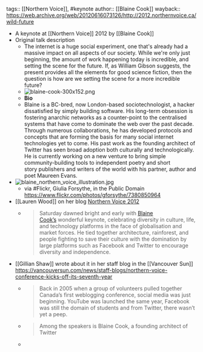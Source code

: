 ---
---

tags:: [[Northern Voice]], #keynote 
author:: [[Blaine Cook]]
wayback:: https://web.archive.org/web/20120616073126/http://2012.northernvoice.ca/wild-future

- A keynote at [[Northern Voice]] 2012 by [[Blaine Cook]]
- Original talk description
	- The internet is a huge social experiment, one that's already had a massive impact on all aspects of our society. While we're only just beginning, the amount of work happening today is incredible, and setting the scene for the future. If, as William Gibson suggests, the present provides all the elements for good science fiction, then the question is how are we setting the scene for a more incredible future?
	- ![blaine-cook-300x152.png](../assets/blaine-cook-300x152_1673077283988_0.png)
	- **Bio**
	- Blaine is a BC-bred, now London-based sociotechnologist, a hacker dissatisfied by simply building software. His long-term obsession is fostering anarchic networks as a counter-point to the centralised systems that have come to dominate the web over the past decade. Through numerous collaborations, he has developed protocols and concepts that are forming the basis for many social internet technologies yet to come. His past work as the founding architect of Twitter has seen broad adoption both culturally and technologically. He is currently working on a new venture to bring simple community-building tools to independent poetry and short story publishers and writers of the world with his partner, author and poet Maureen Evans.
- ![blaine_northern_voice_illustration.jpg](../assets/blaine_northern_voice_illustration_1673076504877_0.jpg)
	- via #Flickr, Giulia Forsythe, in the Public Domain https://www.flickr.com/photos/gforsythe/7380850964
- [[Lauren Wood]] on her blog [Northern Voice 2012](https://www.laurenwood.org/anyway/2012/06/northern-voice-2012/)
	- > Saturday dawned bright and early with [Blaine Cook’s](https://en.wikipedia.org/wiki/Blaine_Cook_%28programmer%29) wonderful keynote, celebrating diversity in culture, life, and technology platforms in the face of globalisation and market forces. He tied together architecture, rainforest, and people fighting to save their culture with the domination by large platforms such as Facebook and Twitter to encourage diversity and independence.
- [[Gillian Shaw]] wrote about it in her staff blog in the [[Vancouver Sun]]  https://vancouversun.com/news/staff-blogs/northern-voice-conference-kicks-off-its-seventh-year
	- > Back in 2005 when a group of volunteers pulled together Canada’s first weblogging conference, social media was just beginning. YouTube was launched the same year, Facebook was still the domain of students and from Twitter, there wasn’t yet a peep.
	- > Among the speakers is Blaine Cook, a founding architect of Twitter
	-